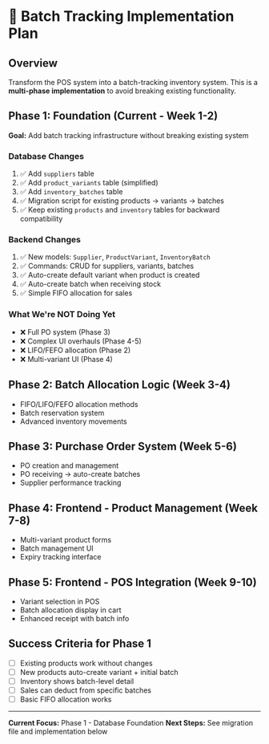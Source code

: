 # 🚀 Batch Tracking Implementation Plan

## Overview
Transform the POS system into a batch-tracking inventory system. This is a **multi-phase implementation** to avoid breaking existing functionality.

## Phase 1: Foundation (Current - Week 1-2)
**Goal:** Add batch tracking infrastructure without breaking existing system

### Database Changes
1. ✅ Add `suppliers` table
2. ✅ Add `product_variants` table (simplified)
3. ✅ Add `inventory_batches` table
4. ✅ Migration script for existing products → variants → batches
5. ✅ Keep existing `products` and `inventory` tables for backward compatibility

### Backend Changes
1. ✅ New models: `Supplier`, `ProductVariant`, `InventoryBatch`
2. ✅ Commands: CRUD for suppliers, variants, batches
3. ✅ Auto-create default variant when product is created
4. ✅ Auto-create batch when receiving stock
5. ✅ Simple FIFO allocation for sales

### What We're NOT Doing Yet
- ❌ Full PO system (Phase 3)
- ❌ Complex UI overhauls (Phase 4-5)
- ❌ LIFO/FEFO allocation (Phase 2)
- ❌ Multi-variant UI (Phase 4)

## Phase 2: Batch Allocation Logic (Week 3-4)
- FIFO/LIFO/FEFO allocation methods
- Batch reservation system
- Advanced inventory movements

## Phase 3: Purchase Order System (Week 5-6)
- PO creation and management
- PO receiving → auto-create batches
- Supplier performance tracking

## Phase 4: Frontend - Product Management (Week 7-8)
- Multi-variant product forms
- Batch management UI
- Expiry tracking interface

## Phase 5: Frontend - POS Integration (Week 9-10)
- Variant selection in POS
- Batch allocation display in cart
- Enhanced receipt with batch info

## Success Criteria for Phase 1
- [ ] Existing products work without changes
- [ ] New products auto-create variant + initial batch
- [ ] Inventory shows batch-level detail
- [ ] Sales can deduct from specific batches
- [ ] Basic FIFO allocation works

---

**Current Focus:** Phase 1 - Database Foundation
**Next Steps:** See migration file and implementation below
